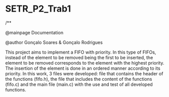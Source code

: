 # SETR_P2_Trab1

/**

@mainpage Documentation

@author Gonçalo Soares & Gonçalo Rodrigues

This project aims to implement a FIFO with priority. In this type of FIFOs, instead of the element to be removed being the first to be inserted, the element to be removed corresponds to the element with the highest priority. The insertion of the element is done in an ordered manner according to its priority.
In this work, 3 files were developed: file that contains the header of the functions (fifo.h), the file that includes the content of the functions (fifo.c) and the main file (main.c) with the use and test of all developed functions.




